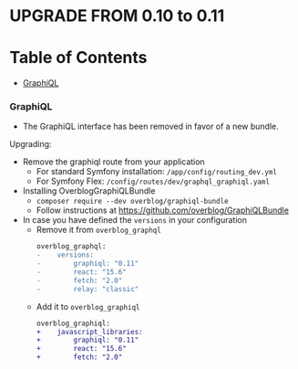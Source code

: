 UPGRADE FROM 0.10 to 0.11
=======================

# Table of Contents

- [GraphiQL](#graphiql)

### GraphiQL

 * The GraphiQL interface has been removed in favor of a new bundle.

  Upgrading:
   - Remove the graphiql route from your application
     - For standard Symfony installation: `/app/config/routing_dev.yml`
     - For Symfony Flex: `/config/routes/dev/graphql_graphiql.yaml`
   - Installing OverblogGraphiQLBundle
     - `composer require --dev overblog/graphiql-bundle`
     - Follow instructions at https://github.com/overblog/GraphiQLBundle
   - In case you have defined the `versions` in your configuration
     - Remove it from `overblog_graphql`
         ```diff
         overblog_graphql:
         -    versions:
         -        graphiql: "0.11"
         -        react: "15.6"
         -        fetch: "2.0"
         -        relay: "classic"
         ```
     - Add it to `overblog_graphiql`
         ```diff
         overblog_graphiql:
         +    javascript_libraries:
         +        graphiql: "0.11"
         +        react: "15.6"
         +        fetch: "2.0"
        ```

